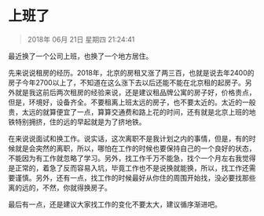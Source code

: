 # 上班了

> 2018年 06月 21日 星期四 21:24:41

最近换了一个公司上班，也换了一个地方居住。

先来说说租房的经历。2018年，北京的房租又涨了两三百，也就是说去年2400的房子今年2700以上了，不知道在这么涨下去以后还能不能在北京租的起房子。另外就是我这前后两次租房的经验来说，还是建议租品牌公寓的房子好，价格贵点，但是，环境好，设备齐全。不要租离上班太远的房子，也不要太近的。太近的一般贵，太远的就算便宜了一点，算算交通费和路上花的时间，还有就是北京上班的地铁特别拥挤，住的远的早起就是为了挤地铁。

在来说说面试和换工作。说实话，这次离职不是我计划之内的事情，但是，有的时候就是会突然的离职，所以，哪怕在工作的时候也要保持自己的一个良好的状态，不能因为有工作就忽略了学习。另外，找工作千万不能急，找个一个月左右我觉得是正常的，着急了反而容易入坑，毕竟工作也不是说换就能换，所以，找工作还需要谨慎。另外，还有一点，找工作的时候最好从你住的周围开始找，没必要找那些离的远的，不然，你就得换房子。

最后有一点，还是建议大家找工作的变化不要太大，建议循序渐进吧。

